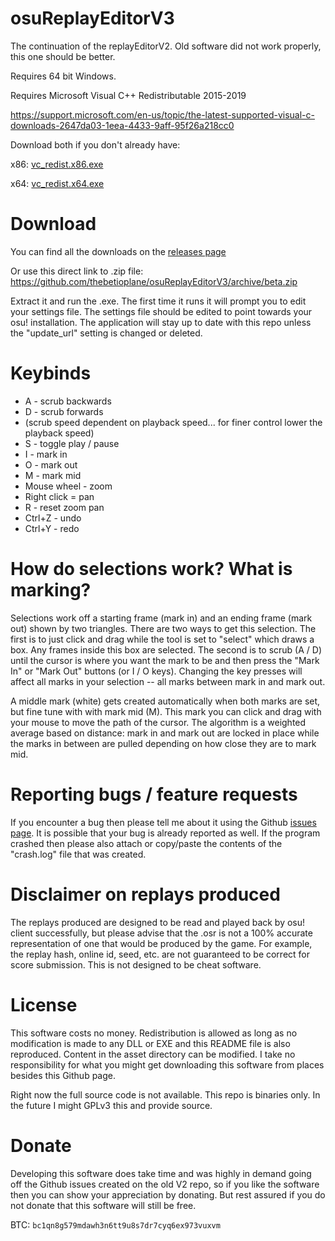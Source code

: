 # osuReplayEditorV3

The continuation of the replayEditorV2. Old software did not work properly, this one should be better.

Requires 64 bit Windows.

Requires Microsoft Visual C++ Redistributable 2015-2019

https://support.microsoft.com/en-us/topic/the-latest-supported-visual-c-downloads-2647da03-1eea-4433-9aff-95f26a218cc0

Download both if you don't already have:

x86: [vc_redist.x86.exe](https://aka.ms/vs/16/release/vc_redist.x86.exe)

x64: [vc_redist.x64.exe](https://aka.ms/vs/16/release/vc_redist.x64.exe)

# Download

You can find all the downloads on the [releases page](https://github.com/thebetioplane/osuReplayEditorV3/releases)

Or use this direct link to .zip file: https://github.com/thebetioplane/osuReplayEditorV3/archive/beta.zip

Extract it and run the .exe. The first time it runs it will prompt you to edit your settings file. The settings file should be edited to point towards your osu! installation. The application will stay up to date with this repo unless the "update_url" setting is changed or deleted.

# Keybinds

* A - scrub backwards
* D - scrub forwards
* (scrub speed dependent on playback speed... for finer control lower the playback speed)
* S - toggle play / pause
* I - mark in
* O - mark out
* M - mark mid
* Mouse wheel - zoom
* Right click = pan
* R - reset zoom pan
* Ctrl+Z - undo
* Ctrl+Y - redo

# How do selections work? What is marking?

Selections work off a starting frame (mark in) and an ending frame (mark out) shown by two triangles. There are two ways to get this selection. The first is to just click and drag while the tool is set to "select" which draws a box. Any frames inside this box are selected. The second is to scrub (A / D) until the cursor is where you want the mark to be and then press the "Mark In" or "Mark Out" buttons (or I / O keys). Changing the key presses will affect all marks in your selection -- all marks between mark in and mark out.

A middle mark (white) gets created automatically when both marks are set, but fine tune with with mark mid (M). This mark you can click and drag with your mouse to move the path of the cursor. The algorithm is a weighted average based on distance: mark in and mark out are locked in place while the marks in between are pulled depending on how close they are to mark mid.

# Reporting bugs / feature requests

If you encounter a bug then please tell me about it using the Github [issues page](https://github.com/thebetioplane/osuReplayEditorV3/issues). It is possible that your bug is already reported as well. If the program crashed then please also attach or copy/paste the contents of the "crash.log" file that was created.

# Disclaimer on replays produced

The replays produced are designed to be read and played back by osu! client successfully, but please advise that the .osr is not a 100% accurate representation of one that would be produced by the game. For example, the replay hash, online id, seed, etc. are not guaranteed to be correct for score submission. This is not designed to be cheat software.

# License

This software costs no money. Redistribution is allowed as long as no modification is made to any DLL or EXE and this README file is also reproduced. Content in the asset directory can be modified. I take no responsibility for what you might get downloading this software from places besides this Github page.

Right now the full source code is not available. This repo is binaries only. In the future I might GPLv3 this and provide source.

# Donate

Developing this software does take time and was highly in demand going off the Github issues created on the old V2 repo, so if you like the software then you can show your appreciation by donating. But rest assured if you do not donate that this software will still be free.

BTC: `bc1qn8g579mdawh3n6tt9u8s7dr7cyq6ex973vuxvm`

